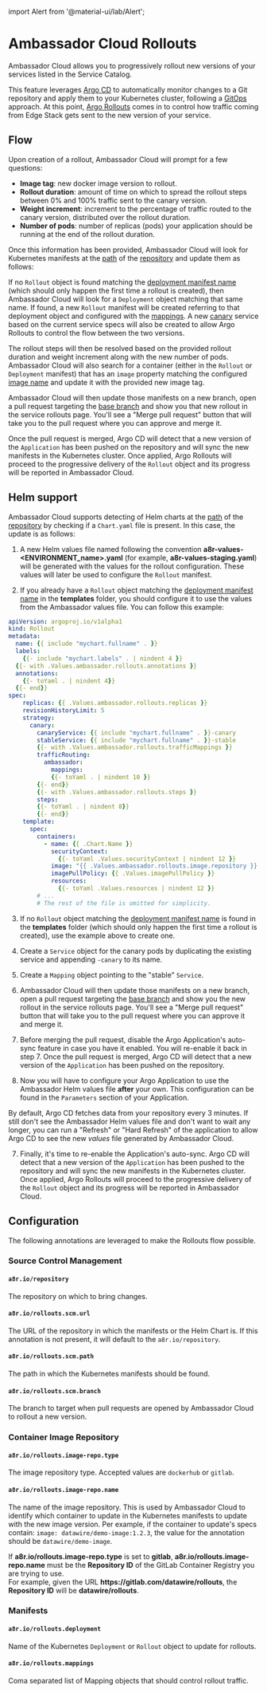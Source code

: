import Alert from '@material-ui/lab/Alert';

# Ambassador Cloud Rollouts

Ambassador Cloud allows you to progressively rollout new versions of your services listed in the Service Catalog.

This feature leverages [Argo CD](../../concepts/argo/) to automatically monitor changes to a Git repository
and apply them to your Kubernetes cluster, following a [GitOps](../../concepts/gitops/) approach. At this
point, [Argo Rollouts](../../concepts/argo/) comes in to control how traffic coming from Edge Stack gets
sent to the new version of your service.

## Flow

Upon creation of a rollout, Ambassador Cloud will prompt for a few questions:
- **Image tag**: new docker image version to rollout.
- **Rollout duration**: amount of time on which to spread the rollout steps between 0% and 100% traffic sent to the canary version.
- **Weight increment**: increment to the percentage of traffic routed to the canary version, distributed over the rollout duration.
- **Number of pods**: number of replicas (pods) your application should be running at the end of the rollout duration.

Once this information has been provided, Ambassador Cloud will look for Kubernetes manifests at the [path](#a8riorolloutsscmpath) of
the [repository](#a8riorepository) and update them as follows:

If no `Rollout` object is found matching the [deployment manifest name](#a8riorolloutsdeployment) (which should only
happen the first time a rollout is created), then Ambassador Cloud will look for a `Deployment` object matching that same name.
If found, a new `Rollout` manifest will be created referring to that deployment object and configured with the
[mappings](#a8riorolloutsmappings). A new [canary](/docs/argo/latest/concepts/canary/) service based on the current service specs
will also be created to allow Argo Rollouts to control the flow between the two versions.

The rollout steps will then be resolved based on the provided rollout duration and weight increment along with the
new number of pods. Ambassador Cloud will also search for a container (either in the `Rollout` or `Deployment` manifest) that
has an `image` property matching the configured [image name](#a8riorolloutsimagereponame) and update it with the
provided new image tag.

Ambassador Cloud will then update those manifests on a new branch, open a pull request targeting the
[base branch](#a8riorolloutsscmbranch) and show you that new rollout in the service rollouts page. You'll see a
"Merge pull request" button that will take you to the pull request where you can approve and merge it.

Once the pull request is merged, Argo CD will detect that a new version of the `Application` has been pushed on the
repository and will sync the new manifests in the Kubernetes cluster. Once applied, Argo Rollouts will proceed to the
progressive delivery of the `Rollout` object and its progress will be reported in Ambassador Cloud.

## Helm support

Ambassador Cloud supports detecting of Helm charts at the [path](#a8riorolloutsscmpath) of
the [repository](#a8riorepository) by checking if a `Chart.yaml` file is present. In this case, the update is
as follows:

1. A new Helm values file named following the convention **a8r-values-<ENVIRONMENT_name>.yaml** (for example, **a8r-values-staging.yaml**)
will be generated with the values for the rollout configuration. These values will later be used to configure the
`Rollout` manifest.

2. If you already have a `Rollout` object matching the [deployment manifest name](#a8riorolloutsdeployment) in the **templates** folder,
you should configure it to use the values from the Ambassador values file. You can follow this example:

```yaml
apiVersion: argoproj.io/v1alpha1
kind: Rollout
metadata:
  name: {{ include "mychart.fullname" . }}
  labels:
    {{- include "mychart.labels" . | nindent 4 }}
  {{- with .Values.ambassador.rollouts.annotations }}
  annotations:
    {{- toYaml . | nindent 4}}
  {{- end}}
spec:
    replicas: {{ .Values.ambassador.rollouts.replicas }}
    revisionHistoryLimit: 5
    strategy:
      canary:
        canaryService: {{ include "mychart.fullname" . }}-canary
        stableService: {{ include "mychart.fullname" . }}-stable
        {{- with .Values.ambassador.rollouts.trafficMappings }}
        trafficRouting:
          ambassador:
            mappings:
            {{- toYaml . | nindent 10 }}
        {{- end}}
        {{- with .Values.ambassador.rollouts.steps }}
        steps:
        {{- toYaml . | nindent 8}}
        {{- end}}
    template:
      spec:
        containers:
          - name: {{ .Chart.Name }}
            securityContext:
              {{- toYaml .Values.securityContext | nindent 12 }}
            image: "{{ .Values.ambassador.rollouts.image.repository }}:{{ .Values.ambassador.rollouts.image.tag | default .Chart.AppVersion }}"
            imagePullPolicy: {{ .Values.imagePullPolicy }}
            resources:
              {{- toYaml .Values.resources | nindent 12 }}
        # ...
        # The rest of the file is omitted for simplicity.
```

3. If no `Rollout` object matching the [deployment manifest name](#a8riorolloutsdeployment) is found in the **templates** folder (which should only
happen the first time a rollout is created), use the example above to create one.

4. Create a `Service` object for the canary pods by duplicating the existing service and appending `-canary` to its name.

5. Create a `Mapping` object pointing to the "stable" `Service`.

6. Ambassador Cloud will then update those manifests on a new branch, open a pull request targeting the
[base branch](#a8riorolloutsscmbranch) and show you the new rollout in the service rollouts page.
You'll see a "Merge pull request" button that will take you to the pull request where you can approve it and merge it.

7. Before merging the pull request, disable the Argo Application's auto-sync feature in case you have it enabled. You will
re-enable it back in step 7. Once the pull request is merged, Argo CD will detect that a new version of the `Application` has
been pushed on the repository.

8. Now you will have to configure your Argo Application to use the Ambassador Helm values file
**after** your own. This configuration can be found in the `Parameters` section of your Application.

<Alert severity="warning">
    By default, Argo CD fetches data from your repository every 3 minutes. If still don't see the Ambassador
    Helm values file and don't want to wait any longer, you can run a "Refresh" or "Hard Refresh" of the
    application to allow Argo CD to see the new <i>values</i> file generated by Ambassador Cloud.
</Alert>

7. Finally, it's time to re-enable the Application's auto-sync. Argo CD will detect that a new version of the `Application` has been pushed to the
repository and will sync the new manifests in the Kubernetes cluster. Once applied, Argo Rollouts will proceed to the
progressive delivery of the `Rollout` object and its progress will be reported in Ambassador Cloud.

## Configuration

The following annotations are leveraged to make the Rollouts flow possible.

### Source Control Management

#### `a8r.io/repository`

The repository on which to bring changes.

#### `a8r.io/rollouts.scm.url`

The URL of the repository in which the manifests or the Helm Chart is. If this annotation is not present, it will default to the `a8r.io/repository`.

#### `a8r.io/rollouts.scm.path`

The path in which the Kubernetes manifests should be found.

#### `a8r.io/rollouts.scm.branch`

The branch to target when pull requests are opened by Ambassador Cloud to rollout a new version.

### Container Image Repository

#### `a8r.io/rollouts.image-repo.type`

The image repository type. Accepted values are `dockerhub` or `gitlab`.

#### `a8r.io/rollouts.image-repo.name`

The name of the image repository. This is used by Ambassador Cloud to identify which container to update in the Kubernetes manifests to update with the new image version. Per example, if the container to update's specs contain: `image: datawire/demo-image:1.2.3`, the value for the annotation should be `datawire/demo-image`.

<Alert severity="warning">
  If <strong>a8r.io/rollouts.image-repo.type</strong> is set to <strong>gitlab</strong>, <strong>a8r.io/rollouts.image-repo.name</strong> must be the <strong>Repository ID</strong> of the GitLab Container Registry you are trying to use.<br/>
  For example, given the URL <strong>https://gitlab.com/datawire/rollouts</strong>, the <strong>Repository ID</strong> will be <strong>datawire/rollouts</strong>.
</Alert>

### Manifests

#### `a8r.io/rollouts.deployment`

Name of the Kubernetes `Deployment` or `Rollout` object to update for rollouts.

#### `a8r.io/rollouts.mappings`

Coma separated list of Mapping objects that should control rollout traffic.
